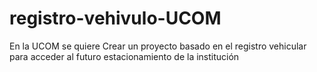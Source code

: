 # registro-vehivulo-UCOM
En la UCOM se quiere Crear un proyecto basado en el registro vehicular para acceder al futuro estacionamiento de la institución
